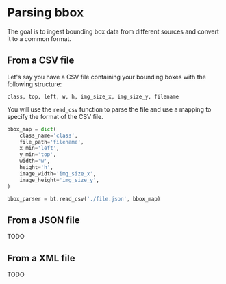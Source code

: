 # Parsing bbox

The goal is to ingest bounding box data from different sources and convert it to a common format.

## From a CSV file

Let's say you have a CSV file containing your bounding boxes with the following structure:

`class, top, left, w, h, img_size_x, img_size_y, filename`

You will use the `read_csv` function to parse the file and use a mapping to specify the format of the CSV file.

```Python
bbox_map = dict(
    class_name='class',
    file_path='filename',
    x_min='left',
    y_min='top',
    width='w',
    height='h',
    image_width='img_size_x',
    image_height='img_size_y',
)

bbox_parser = bt.read_csv('./file.json', bbox_map)
```

## From a JSON file

TODO

## From a XML file

TODO
